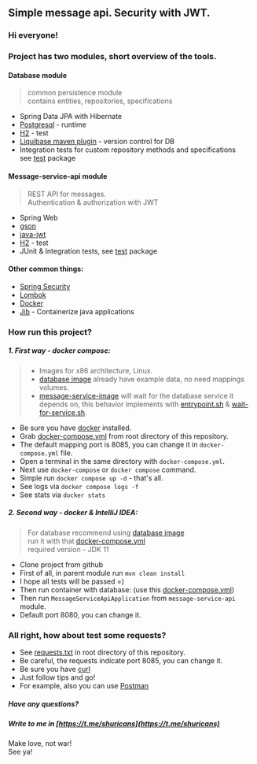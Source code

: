 ## Simple message api. Security with JWT.
### Hi everyone!

### Project has two modules, short overview of the tools.

#### Database module
> common persistence module  
> contains entities, repositories, specifications
* Spring Data JPA with Hibernate
* [Postgresql](https://www.postgresql.org/) - runtime
* [H2](https://www.h2database.com/) - test
* [Liquibase maven plugin](https://docs.liquibase.com/home.html) - version control for DB
* Integration tests for custom repository methods and specifications  
  see [test](https://github.com/shuricans/simple-message-api/tree/master/database/src/test) package
#### Message-service-api module
> REST API for messages.  
> Authentication & authorization with JWT
* Spring Web
* [gson](https://github.com/google/gson)
* [java-jwt](https://github.com/auth0/java-jwt)
* [H2](https://www.h2database.com/) - test
* JUnit & Integration tests, see [test](https://github.com/shuricans/simple-message-api/tree/master/message-service-api/src/test) package
#### Other common things:
* [Spring Security](https://spring.io/projects/spring-security)
* [Lombok](https://projectlombok.org/)
* [Docker](https://www.docker.com/)
* [Jib](https://github.com/GoogleContainerTools/jib) - Containerize java applications

### How run this project?
##### 1. First way - docker compose:

> * Images for x86 architecture, Linux.
> * [database image](https://hub.docker.com/repository/docker/shuricans/jwt-example-db) already have example data, no need mappings volumes.
> * [message-service-image](https://hub.docker.com/repository/docker/shuricans/message-service-api-app) will wait for the database service it depends on, this behavior implements with [entrypoint.sh](https://github.com/shuricans/simple-message-api/blob/master/message-service-api/src/main/jib/entrypoint.sh) & [wait-for-service.sh](https://github.com/shuricans/simple-message-api/blob/master/message-service-api/src/main/jib/wait-for-service.sh).
* Be sure you have [docker](https://docs.docker.com/engine/install/) installed.
* Grab [docker-compose.yml](https://github.com/shuricans/simple-message-api/blob/master/docker-compose.yml) from root directory of this repository.
* The default mapping port is 8085, you can change it in `docker-compose.yml` file.
* Open a terminal in the same directory with `docker-compose.yml`.
* Next use `docker-compose` or `docker compose` command.
* Simple run `docker compose up -d` - that's all.
* See logs via `docker compose logs -f`
* See stats via `docker stats`

##### 2. Second way - docker & IntelliJ IDEA:
> For database recommend using [database image](https://hub.docker.com/repository/docker/shuricans/jwt-example-db)  
> run it with that [docker-compose.yml](https://gist.github.com/shuricans/e3006989f8e5cd1fe9e14df527f156c3)  
> required version - JDK 11
* Clone project from github
* First of all, in parent module run `mvn clean install`
* I hope all tests will be passed =)
* Then run container with database: (use this [docker-compose.yml](https://gist.github.com/shuricans/e3006989f8e5cd1fe9e14df527f156c3))
* Then run `MessageServiceApiApplication` from `message-service-api` module.
* Default port 8080, you can change it.

### All right, how about test some requests?
* See [requests.txt](https://github.com/shuricans/simple-message-api/blob/master/requests.txt) in root directory of this repository.
* Be careful, the requests indicate port 8085, you can change it.
* Be sure you have [curl](https://curl.se/)
* Just follow tips and go!
* For example, also you can use [Postman](https://www.postman.com/)


##### Have any questions?
##### Write to me in [https://t.me/shuricans](https://t.me/shuricans)

Make love, not war!  
See ya!

